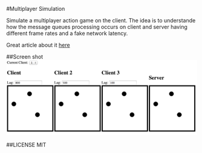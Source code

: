 #Multiplayer Simulation

Simulate a multiplayer action game on the client. The idea is to understande how the message queues processing occurs on client and server having different frame rates and a fake network latency.

Great article about it [here](http://www.gabrielgambetta.com/fpm1.html)

##Screen shot
![Screen shot](screenshot.png)

##LICENSE
MIT
